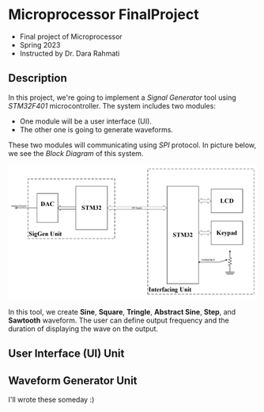 # Microprocessor FinalProject
- Final project of Microprocessor
- Spring 2023
- Instructed by Dr. Dara Rahmati 

## Description
In this project, we're going to implement a *Signal Generator* tool using *STM32F401* microcontroller.
The system includes two modules:
- One module will be a user interface (UI).
- The other one is going to generate waveforms.

These two modules will communicating using *SPI* protocol. In picture below, we see the *Block Diagram* of this system.

![System Block Diagram](https://github.com/Aminho09/Microprocessor_FinalProject/blob/main/images/System%20Block%20Diagram.png "System Block Diagram")

In this tool, we create **Sine**, **Square**, **Tringle**, **Abstract Sine**, **Step**, and **Sawtooth** waveform. The user can define output frequency and the duration of displaying the wave on the output.

## User Interface (UI) Unit

## Waveform Generator Unit

I'll wrote these someday :)
